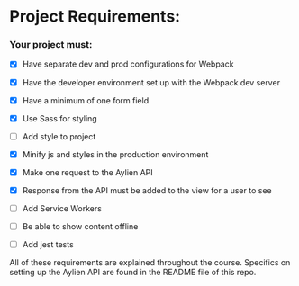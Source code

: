 # Project Requirements:

### Your project must:

- [X] Have separate dev and prod configurations for Webpack

- [X] Have the developer environment set up with the Webpack dev server

- [X] Have a minimum of one form field

- [X] Use Sass for styling

- [ ] Add style to project

- [X] Minify js and styles in the production environment

- [X] Make one request to the Aylien API

- [X] Response from the API must be added to the view for a user to see

- [ ] Add Service Workers

- [ ] Be able to show content offline

- [ ] Add jest tests

All of these requirements are explained throughout the course. Specifics on setting up the Aylien API are found in the README file of this repo.
